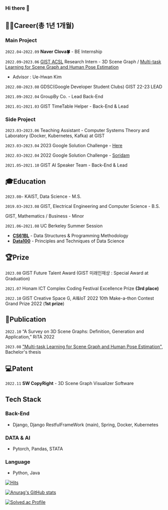 ### Hi there 👋

<!--
**jclee0109/jclee0109** is a ✨ _special_ ✨ repository because its `README.md` (this file) appears on your GitHub profile.

Here are some ideas to get you started:

- 🔭 I’m currently working on ...
- 🌱 I’m currently learning ...
- 👯 I’m looking to collaborate on ...
- 🤔 I’m looking for help with ...
- 💬 Ask me about ...
- 📫 How to reach me: ...
- 😄 Pronouns: ...
- ⚡ Fun fact: ...
-->

## 👨‍💻Career(총 1년 1개월)

### Main Project

`2022.04~2022.09` 
**Naver Clova🍀** - BE Internship

`2022.09~2023.06` 
[GIST ACSL](https://uehwan.github.io/) Research Intern - 3D Scene Graph / [Multi-task Learning for Scene Graph and Human Pose Estimation](https://drive.google.com/file/d/1zT8iAhl9nD8gbxqDnlr8HfE9hkQEZq-o/view?usp=sharing)
- Advisor : Ue-Hwan Kim

`2022.08~2023.08`
GDSC(Google Developer Student Clubs) GIST 22-23 LEAD

`2021.09~2022.04` 
GroupBy Co. - Lead Back-End

`2021.01~2021.03` 
GIST TimeTable Helper - Back-End & Lead


### Side Project

`2023.03~2023.06`
Teaching Assistant - Computer Systems Theory and Laboratory (Docker, Kubernetes, Kafka) at GIST

`2023.03~2023.04`
2023 Google Solution Challenge - [Here](https://www.youtube.com/watch?v=fGFpgem5E2Q)

`2022.03~2022.04`
2022 Google Solution Challenge - [Soridam](https://m.youtube.com/watch?v=LrO6cmoMTF4&feature=youtu.be)

`2021.05~2021.10` 
GIST AI Speaker Team - Back-End & Lead


## 🎓Education

`2023.08~`
KAIST, Data Science - M.S.

`2019.03~2023.08`
GIST, Electrical Engineering and Computer Science - B.S.

GIST, Mathematics / Business - Minor

`2021.06~2021.08`
UC Berkeley Summer Session

- **[CS61BL](https://cs61bl.org/su21/)** - Data Structures & Programming Methodology
- **[Data100](https://ds100.org/su21/)** - Principles and Techniques of Data Science


## 🏆Prize
`2023.08`
GIST Future Talent Award (GIST 미래인재상 : Special Award at Graduation) 

`2021.07`
Honam ICT Complex Coding Festival Excellence Prize **(3rd place)** 

`2022.10`
GIST Creative Space G, AI&IoT 2022 10th Make-a-thon Contest Grand Prize 2022 (**1st prize**)


## 📃Publication

`2022.10`
“A Survey on 3D Scene Graphs: Definition, Generation and Application,” RiTA 2022

`2023.08`
["Multi-task Learning for Scene Graph and Human Pose Estimation"](https://drive.google.com/file/d/1zT8iAhl9nD8gbxqDnlr8HfE9hkQEZq-o/view?usp=sharing), 
Bachelor's thesis


## 💻Patent

`2022.11`
**SW CopyRight** - 3D Scene Graph Visualizer Software

## Tech Stack
### Back-End
  - Django, Django RestfulFrameWork (main), Spring, Docker, Kubernetes

### DATA & AI
- Pytorch, Pandas, STATA

### Language
- Python, Java

[![Hits](https://hits.seeyoufarm.com/api/count/incr/badge.svg?url=https%3A%2F%2Fgithub.com%2Fjclee0109&count_bg=%2322963D&title_bg=%23DD1717&icon=&icon_color=%23E7E7E7&title=hits&edge_flat=false)](https://hits.seeyoufarm.com)

[![Anurag's GitHub stats](https://github-readme-stats.vercel.app/api?username=jclee0109&count_private=true&show_icons=true&theme=tokyonight)](https://github.com/anuraghazra/github-readme-stats)

[![Solved.ac Profile](http://mazassumnida.wtf/api/v2/generate_badge?boj=ljc2401)](https://solved.ac/ljc2401/)


